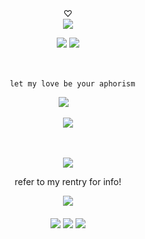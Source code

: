 

<div id="header" align="center">
♡
   <div id="header" align="center"> 

<div id="header" align="center">
<img src="https://64.media.tumblr.com/7f1893eb9c466166fbe7131ea5f202ab/30da6dba59ccd1ec-54/s100x200/dd7700d1322c5064451f27528916ae9247c3d71e.gifv">


![](https://komarev.com/ghpvc/?username=yurenagara&label=⠀⠀⠀goon⠀⠀⠀&style=plastic&color=1a1c1b) <img src="https://maguro.carrd.co/assets/images/gallery03/f63fd80d.gif?v=10a293e5">
</p>
ㅤㅤ
<div id="header" align="center">

      let my love be your aphorism

<div id="header" align="center">

<img src="https://i.postimg.cc/DfpBwrvz/blur-edges-61-1-1.png">
⠀

<div id="header" align="center">

[<img src="https://i.ibb.co/RkBJFrVr/cooltext484835757295553.png">](https://angelic.atabook.org/) 
<div id="header" align="center">
ㅤㅤ
  
[<img src="https://i.ibb.co/VcJvCc3R/cooltext484835784075411.png">](https://yurenagara.straw.page/) 

refer to my rentry for info!
<div id="header" align="center">

<img src="https://xyz.crd.co/assets/images/gallery06/22f2c728.gif?v=de6feabd">
<div id="header" align="center">
ㅤㅤ
   <div id="header" align="center">
 <img src="https://i.ibb.co/gZgfS7bC/blinkies-Cafe-Xv.gif"> <img src="https://i.ibb.co/pvMCwHdb/blinkies-Cafe-x-D.gif"> <img src="https://i.ibb.co/4wVTrCWM/blinkies-Cafe-qa.gif">



